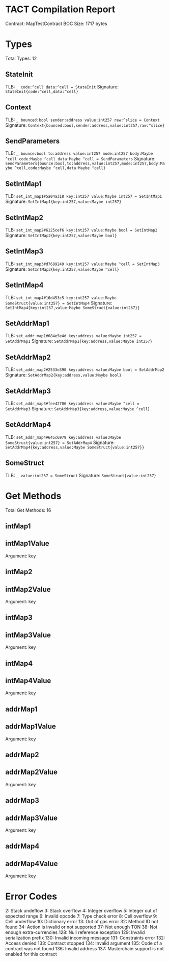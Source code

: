# TACT Compilation Report
Contract: MapTestContract
BOC Size: 1717 bytes

# Types
Total Types: 12

## StateInit
TLB: `_ code:^cell data:^cell = StateInit`
Signature: `StateInit{code:^cell,data:^cell}`

## Context
TLB: `_ bounced:bool sender:address value:int257 raw:^slice = Context`
Signature: `Context{bounced:bool,sender:address,value:int257,raw:^slice}`

## SendParameters
TLB: `_ bounce:bool to:address value:int257 mode:int257 body:Maybe ^cell code:Maybe ^cell data:Maybe ^cell = SendParameters`
Signature: `SendParameters{bounce:bool,to:address,value:int257,mode:int257,body:Maybe ^cell,code:Maybe ^cell,data:Maybe ^cell}`

## SetIntMap1
TLB: `set_int_map1#5a04a318 key:int257 value:Maybe int257 = SetIntMap1`
Signature: `SetIntMap1{key:int257,value:Maybe int257}`

## SetIntMap2
TLB: `set_int_map2#6125cef6 key:int257 value:Maybe bool = SetIntMap2`
Signature: `SetIntMap2{key:int257,value:Maybe bool}`

## SetIntMap3
TLB: `set_int_map3#d7689249 key:int257 value:Maybe ^cell = SetIntMap3`
Signature: `SetIntMap3{key:int257,value:Maybe ^cell}`

## SetIntMap4
TLB: `set_int_map4#16d453c5 key:int257 value:Maybe SomeStruct{value:int257} = SetIntMap4`
Signature: `SetIntMap4{key:int257,value:Maybe SomeStruct{value:int257}}`

## SetAddrMap1
TLB: `set_addr_map1#684e5e4d key:address value:Maybe int257 = SetAddrMap1`
Signature: `SetAddrMap1{key:address,value:Maybe int257}`

## SetAddrMap2
TLB: `set_addr_map2#2533e390 key:address value:Maybe bool = SetAddrMap2`
Signature: `SetAddrMap2{key:address,value:Maybe bool}`

## SetAddrMap3
TLB: `set_addr_map3#fee42706 key:address value:Maybe ^cell = SetAddrMap3`
Signature: `SetAddrMap3{key:address,value:Maybe ^cell}`

## SetAddrMap4
TLB: `set_addr_map4#645c6979 key:address value:Maybe SomeStruct{value:int257} = SetAddrMap4`
Signature: `SetAddrMap4{key:address,value:Maybe SomeStruct{value:int257}}`

## SomeStruct
TLB: `_ value:int257 = SomeStruct`
Signature: `SomeStruct{value:int257}`

# Get Methods
Total Get Methods: 16

## intMap1

## intMap1Value
Argument: key

## intMap2

## intMap2Value
Argument: key

## intMap3

## intMap3Value
Argument: key

## intMap4

## intMap4Value
Argument: key

## addrMap1

## addrMap1Value
Argument: key

## addrMap2

## addrMap2Value
Argument: key

## addrMap3

## addrMap3Value
Argument: key

## addrMap4

## addrMap4Value
Argument: key

# Error Codes
2: Stack undeflow
3: Stack overflow
4: Integer overflow
5: Integer out of expected range
6: Invalid opcode
7: Type check error
8: Cell overflow
9: Cell underflow
10: Dictionary error
13: Out of gas error
32: Method ID not found
34: Action is invalid or not supported
37: Not enough TON
38: Not enough extra-currencies
128: Null reference exception
129: Invalid serialization prefix
130: Invalid incoming message
131: Constraints error
132: Access denied
133: Contract stopped
134: Invalid argument
135: Code of a contract was not found
136: Invalid address
137: Masterchain support is not enabled for this contract